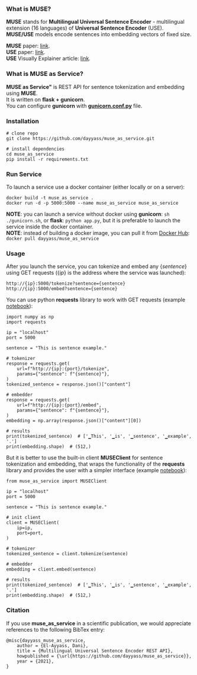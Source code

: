 ### What is MUSE?
**MUSE** stands for **Multilingual Universal Sentence Encoder** - multilingual extension (16 languages) of **Universal Sentence Encoder** (USE).<br>
**MUSE/USE** models encode sentences into embedding vectors of fixed size.

**MUSE** paper: [link](https://arxiv.org/abs/1907.04307). <br>
**USE** paper: [link](https://arxiv.org/abs/1803.11175). <br>
**USE** Visually Explainer article: [link](https://amitness.com/2020/06/universal-sentence-encoder/). <br>

### What is MUSE as Service?
**MUSE as Service"** is REST API for sentence tokenization and embedding using **MUSE**.<br>
It is written on **flask + gunicorn**.<br>
You can configure **gunicorn** with [**gunicorn.conf.py**](gunicorn.conf.py) file.

### Installation
```
# clone repo
git clone https://github.com/dayyass/muse_as_service.git

# install dependencies
cd muse_as_service
pip install -r requirements.txt
```

### Run Service
To launch a service use a docker container (either locally or on a server):
```
docker build -t muse_as_service .
docker run -d -p 5000:5000 --name muse_as_service muse_as_service
```
**NOTE**: you can launch a service without docker using **gunicorn**: `sh ./gunicorn.sh`, or **flask**: `python app.py`, but it is preferable to launch the service inside the docker container.<br>
**NOTE**: instead of building a docker image, you can pull it from [Docker Hub](https://hub.docker.com/r/dayyass/muse_as_service): `docker pull dayyass/muse_as_service`<br>

### Usage
After you launch the service, you can tokenize and embed any {*sentence*} using GET requests ({*ip*} is the address where the service was launched):
```
http://{ip}:5000/tokenize?sentence={sentence}
http://{ip}:5000/embed?sentence={sentence}
```

You can use python **requests** library to work with GET requests (example [notebook](examples/usage_requests.ipynb)):
```python3
import numpy as np
import requests

ip = "localhost"
port = 5000

sentence = "This is sentence example."

# tokenizer
response = requests.get(
    url=f"http://{ip}:{port}/tokenize",
    params={"sentence": f"{sentence}"},
)
tokenized_sentence = response.json()["content"]

# embedder
response = requests.get(
    url=f"http://{ip}:{port}/embed",
    params={"sentence": f"{sentence}"},
)
embedding = np.array(response.json()["content"][0])

# results
print(tokenized_sentence)  # ['▁This', '▁is', '▁sentence', '▁example', '.']
print(embedding.shape)  # (512,)
```

But it is better to use the built-in client **MUSEClient** for sentence tokenization and embedding, that wraps the functionality of the **requests** library and provides the user with a simpler interface (example [notebook](examples/usage_client.ipynb)):
```python3
from muse_as_service import MUSEClient

ip = "localhost"
port = 5000

sentence = "This is sentence example."

# init client
client = MUSEClient(
    ip=ip,
    port=port,
)

# tokenizer
tokenized_sentence = client.tokenize(sentence)

# embedder
embedding = client.embed(sentence)

# results
print(tokenized_sentence)  # ['▁This', '▁is', '▁sentence', '▁example', '.']
print(embedding.shape)  # (512,)
```

### Citation
If you use **muse_as_service** in a scientific publication, we would appreciate references to the following BibTex entry:
```
@misc{dayyass_muse_as_service,
    author = {El-Ayyass, Dani},
    title = {Multilingual Universal Sentence Encoder REST API},
    howpublished = {\url{https://github.com/dayyass/muse_as_service}},
    year = {2021},
}
```
